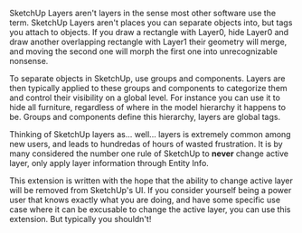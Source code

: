SketchUp Layers aren't layers in the sense most other software use the term. SketchUp Layers aren't places you can separate objects into, but tags you attach to objects. If you draw a rectangle with Layer0, hide Layer0 and draw another overlapping rectangle with Layer1 their geometry will merge, and moving the second one will morph the first one into unrecognizable nonsense.

To separate objects in SketchUp, use groups and components. Layers are then typically applied to these groups and components to categorize them and control their visibility on a global level. For instance you can use it to hide all furniture, regardless of where in the model hierarchy it happens to be. Groups and components define this hierarchy, layers are global tags.

Thinking of SketchUp layers as... well... layers is extremely common among new users, and leads to hundredas of hours of wasted frustration. It is by many considered the number one rule of SketchUp to __never__ change active layer, only apply layer information through Entity Info.

This extension is written with the hope that the ability to change active layer will be removed from SketchUp's UI. If you consider yourself being a power user that knows exactly what you are doing, and have some specific use case where it can be excusable to change the active layer, you can use this extension. But typically you shouldn't!